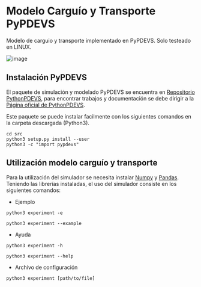 # Modelo Carguío y Transporte PyPDEVS
Modelo de carguio y transporte implementado en PyPDEVS. Solo testeado en LINUX.

![image](https://user-images.githubusercontent.com/44043395/200244095-9333ccc1-2b60-4828-bde8-118958a39f8d.png)

## Instalación PyPDEVS
El paquete de simulación y modelado PyPDEVS se encuentra en [Repositorio PythonPDEVS](https://msdl.uantwerpen.be/git/yentl/PythonPDEVS), para encontrar trabajos y documentación se debe dirigir a la [Página oficial de PythonPDEVS](http://msdl.cs.mcgill.ca/projects/DEVS/PythonPDEVS).

Este paquete se puede instalar facilmente con los siguientes comandos en la carpeta descargada (Python3).
```
cd src
python3 setup.py install --user
python3 -c "import pypdevs"
```
## Utilización modelo carguío y transporte

Para la utilización del simulador se necesita instalar [Numpy](https://numpy.org/install/) y [Pandas](https://pandas.pydata.org/docs/getting_started/install.html).
Teniendo las librerías instaladas, el uso del simulador consiste en los siguientes comandos:
* Ejemplo
```
python3 experiment -e
```
```
python3 experiment --example
```
* Ayuda
```
python3 experiment -h
```
```
python3 experiment --help
```
* Archivo de configuración
```
python3 experiment [path/to/file]
```
